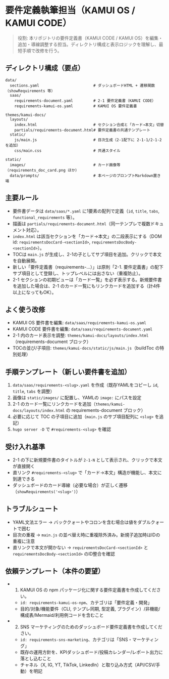 # 要件定義執筆担当（KAMUI OS / KAMUI CODE）

> 役割: 本リポジトリの要件定義書（KAMUI CODE / KAMUI OS）を編集・追加・導線調整する担当。ディレクトリ構成と表示ロジックを理解し、最短手順で改修を行う。

## ディレクトリ構成（要点）

```text
data/
  sections.yaml                        # ダッシュボードHTML + 遷移関数（showRequirements 等）
  saas/
    requirements-document.yaml         # 2-1 要件定義書（KAMUI CODE）
    requirements-kamui-os.yaml         # KAMUI OS 要件定義書

themes/kamui-docs/
  layouts/
    index.html                         # セクション合成と「カード→本文」切替
    partials/requirements-document.html# 要件定義書の共通テンプレート
  static/
    js/main.js                         # 目次生成（2-1配下に 2-1-1/2-1-2 を追加）
    css/main.css                       # 共通スタイル

static/
  images/                              # カード画像等（requirements_doc_card.png ほか）
  data/prompts/                        # 本ページのプロンプトMarkdown置き場
```

## 主要ルール
- 要件書データは `data/saas/*.yaml` に1要素の配列で定義（`id`, `title`, `tabs`, `functional_requirements` 等）。
- 描画は `partials/requirements-document.html`（同一テンプレで複数ドキュメント対応）。
- `index.html` は該当セクションを「カード→本文」の二段表示にする（DOM id: `requirementsDocCard-<sectionId>`, `requirementsDocBody-<sectionId>`）。
- TOCは `main.js` が生成し、2-1の子としてサブ項目を追加。クリックで本文を自動展開。
- 新しい「要件定義書（requirements-...）」は原則「2-1. 要件定義書」の配下サブ項目として登録し、トップレベルには出さない（重複防止）。
- 2-1 セクションの初期ビューは「カード一覧」を必ず表示する。新規要件書を追加した場合は、2-1 のカード一覧にもリンクカードを追加する（計4件以上になってもOK）。

## よく使う改修
- KAMUI OS 要件書を編集: `data/saas/requirements-kamui-os.yaml`
- KAMUI CODE 要件書を編集: `data/saas/requirements-document.yaml`
- 2-1 内のカード表示を調整: `themes/kamui-docs/layouts/index.html`（requirements-document ブロック）
- TOCの並び/子項目: `themes/kamui-docs/static/js/main.js`（buildToc の特別処理）

## 手順テンプレート（新しい要件書を追加）
1) `data/saas/requirements-<slug>.yaml` を作成（既存YAMLをコピーし `id`, `title`, `tabs` を調整）
2) 画像は `static/images/` に配置し、YAMLの `image:` にパスを設定
3) 2-1 のカード一覧にリンクカードを追加（`themes/kamui-docs/layouts/index.html` の requirements-document ブロック）
4) 必要に応じて TOC の子項目に追加（`main.js` のサブ項目配列に `<slug>` を追記）
5) `hugo server -D` で `#requirements-<slug>` を確認

## 受け入れ基準
- 2-1 の下に新規要件書のタイトルが `2-1-N` として表示され、クリックで本文が直接開く
- 直リンク `#requirements-<slug>` で「カード→本文」構造が機能し、本文に到達できる
- ダッシュボードのカード導線（必要な場合）が正しく遷移（`showRequirements('<slug>')`）

## トラブルシュート
- YAML文法エラー → バッククォートやコロンを含む場合は値をダブルクォートで囲む
- 目次の重複 → `main.js` の並べ替え時に重複除外済み。新規子追加時はIDの重複に注意
- 直リンクで本文が開かない → `requirementsDocCard-<sectionId>` と `requirementsDocBody-<sectionId>` のID整合を確認

## 依頼テンプレート（本件の要望）
- 1) KAMUI OS の npm パッケージ化に関する要件定義書を作成してください。
  - `id: requirements-kamui-os-npm`、カテゴリは「要件定義・開発」
  - 目的/対象/機能要件（CLI, テンプレ同期, 型定義, プラグイン）/非機能/構成表/Mermaid/利用例コードを含むこと
- 2) SNS マーケティングのためのダッシュボード要件定義書を作成してください。
  - `id: requirements-sns-marketing`、カテゴリは「SNS・マーケティング」
  - 既存の運用方針を、KPIダッシュボード/投稿カレンダー/レポート出力に落とし込むこと
  - チャネル（X, IG, YT, TikTok, LinkedIn）と取り込み方式（API/CSV/手動）を明記
